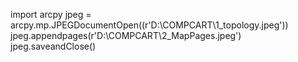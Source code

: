 import arcpy
jpeg = arcpy.mp.JPEGDocumentOpen((r'D:\COMPCART\1_topology.jpeg'))
jpeg.appendpages(r'D:\COMPCART\2_MapPages.jpeg')
jpeg.saveandClose()
